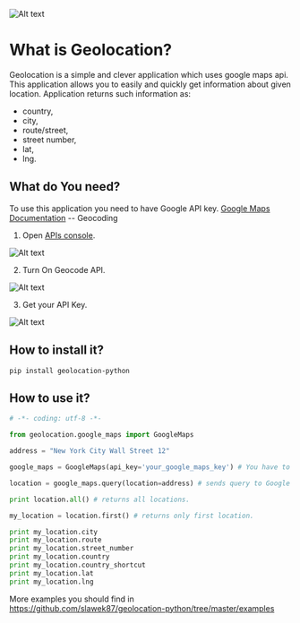 ![Alt text](https://travis-ci.org/slawek87/geolocation-python.svg?branch=master)

What is Geolocation?
=====================
Geolocation is a simple and clever application which uses google maps api.
This application allows you to easily and quickly get information about given location.
Application returns such information as: 

* country, 
* city, 
* route/street, 
* street number,
* lat, 
* lng.


What do You need?
-----------------
To use this application you need to have Google API key.
    [Google Maps Documentation](https://developers.google.com/maps/documentation/geocoding/) -- Geocoding

1. Open [APIs console](https://code.google.com/apis/console).

  ![Alt text](https://github.com/slawek87/geolocation-python/blob/master/docs/images/geocode-1.png?raw=true "APIs console")

2. Turn On Geocode API.

  ![Alt text](https://github.com/slawek87/geolocation-python/blob/master/docs/images/geocode-2.png?raw=true "Geocode Api")

3. Get your API Key.

  ![Alt text](https://github.com/slawek87/geolocation-python/blob/master/docs/images/geocode-3.png?raw=true "API KEY")


How to install it?
-------------------
    pip install geolocation-python


How to use it?
-----------------------
```python
# -*- coding: utf-8 -*-

from geolocation.google_maps import GoogleMaps

address = "New York City Wall Street 12"

google_maps = GoogleMaps(api_key='your_google_maps_key') # You have to have your own Google Maps API Key.

location = google_maps.query(location=address) # sends query to Google Maps.

print location.all() # returns all locations.

my_location = location.first() # returns only first location.

print my_location.city
print my_location.route
print my_location.street_number
print my_location.country
print my_location.country_shortcut
print my_location.lat
print my_location.lng
```
    
More examples you should find in https://github.com/slawek87/geolocation-python/tree/master/examples